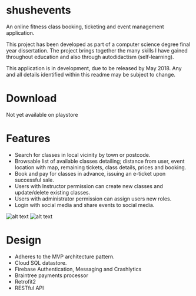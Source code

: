 # shushevents

An online fitness class booking, ticketing and event management application.

This project has been developed as part of a computer science degree final year dissertation. The project brings together the many skills I have gained throughout education and also through autodidactism (self-learning).

This application is in development, due to be released by May 2018. Any and all details identified within this readme may be subject to change.

# Download
Not yet available on playstore

# Features
* Search for classes in local vicinity by town or postcode.
* Browsable list of available classes detailing; distance from user, event location with map, remaining tickets, class details, prices and booking.
* Book and pay for classes in advance, issuing an e-ticket upon successful sale.
* Users with Instructor permission can create new classes and update/delete existing classes.
* Users with administrator permission can assign users new roles.
* Login with social media and share events to social media.

![alt text](http://www.jakebreen.co.uk/images/se_events.jpg) ![alt text](http://www.jakebreen.co.uk/images/se_tickets.jpg)


# Design
* Adheres to the MVP architecture pattern.
* Cloud SQL datastore.
* Firebase Authentication, Messaging and Crashlytics
* Braintree payments processor
* Retrofit2
* RESTful API

